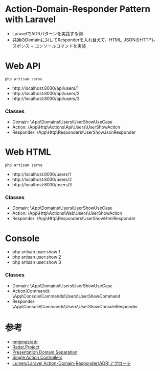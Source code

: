 # Action-Domain-Responder Pattern with Laravel
- LaravelでADRパターンを実践する例
- 共通のDomainに対してResponderを入れ替えて、HTML, JSONのHTTPレスポンス + コンソールコマンドを実装


# Web API

    php artisan serve

- http://localhost:8000/api/users/1
- http://localhost:8000/api/users/2
- http://localhost:8000/api/users/3

### Classes
- Domain: \App\Domains\Users\UserShowUseCase
- Action: \App\Http\Actions\Api\Users\UserShowAction
- Responder: \App\Http\Responders\UserShowJsonResponder

# Web HTML

    php artisan serve

- http://localhost:8000/users/1
- http://localhost:8000/users/2
- http://localhost:8000/users/3

### Classes
- Domain: \App\Domains\Users\UserShowUseCase
- Action: \App\Http\Actions\Web\Users\UserShowAction
- Responder: \App\Http\Responders\UserShowHtmlResponder


# Console
- php artisan user:show 1
- php artisan user:show 2
- php artisan user:show 3

### Classes
- Domain: \App\Domains\Users\UserShowUseCase
- Action(Command): \App\Console\Commands\Users\UserShowCommand
- Responder: \App\Console\Commands\Users\UserShowConsoleResponder



# 参考
- [pmjones/adr](https://github.com/pmjones/adr)
- [Radar.Project](https://github.com/radarphp/Radar.Project)
- [Presentation Domain Separation](https://martinfowler.com/bliki/PresentationDomainSeparation.html)
- [Single Action Controllers](https://laravel.com/docs/5.4/controllers#single-action-controllers)
- [Lumen/Laravel Action-Domain-Responder(ADR)アプローチ](http://qiita.com/ytake/items/db8cb64493f08f5b9706)
